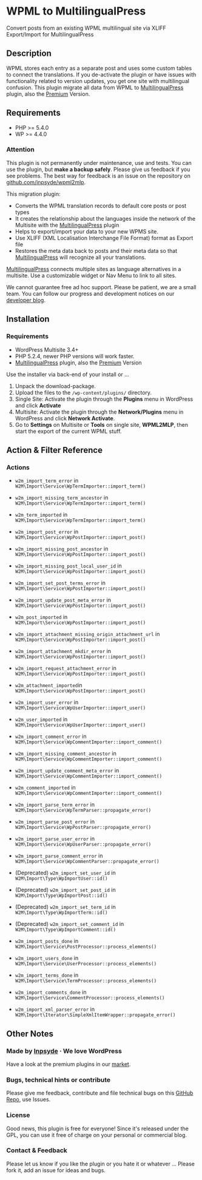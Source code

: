 # WPML to MultilingualPress

Convert posts from an existing WPML multilingual site via XLIFF Export/Import for MultilingualPress

## Description
WPML stores each entry as a separate post and uses some custom tables to connect the translations. If you de-activate the plugin or have issues with functionality related to version updates, you get one site with multilingual confusion. This plugin migrate all data from WPML to [MultilingualPress](https://wordpress.org/plugins/multilingual-press/) plugin, also the [Premium](http://multilingualpress.pro/) Version.

## Requirements

 * PHP >= 5.4.0
 * WP  >= 4.4.0

### Attention
This plugin is not permanently under maintenance, use and tests. You can use the plugin, but **make a backup safely**. Please give us feedback if you see problems.
The best way for feedback is an issue on the repository on [github.com/inpsyde/wpml2mlp](https://github.com/inpsyde/wpml2mlp).

This migration plugin:

* Converts the WPML translation records to default core posts or post types
* It creates the relationship about the languages inside the network of the Multisite with the [MultilingualPress](https://wordpress.org/plugins/multilingual-press/) plugin
* Helps to export/import your data to your new WPMS site.
* Use XLIFF (XML Localisation Interchange File Format) format as Export file
* Restores the meta data back to posts and their meta data so that [MultilingualPress](https://wordpress.org/plugins/multilingual-press/) will recognize all your translations.

[MultilingualPress](https://wordpress.org/plugins/multilingual-press/) connects multiple sites as language alternatives in a multisite. Use a customizable widget or Nav Menu to link to all sites.

We cannot guarantee free ad hoc support. Please be patient, we are a small team.
You can follow our progress and development notices on our [developer blog](http://make.marketpress.com/multilingualpress/).

## Installation

### Requirements
 * WordPress Multisite 3.4+
 * PHP 5.2.4, newer PHP versions will work faster.
 * [MultilingualPress](https://wordpress.org/plugins/multilingual-press/) plugin, also the [Premium](http://multilingualpress.pro/) Version

Use the installer via back-end of your install or ...

 1. Unpack the download-package.
 2. Upload the files to the `/wp-content/plugins/` directory.
 3. Single Site: Activate the plugin through the **Plugins** menu in WordPress and click **Activate**
 4. Multisite: Activate the plugin through the **Network/Plugins** menu in WordPress and click **Network Activate**.
 5. Go to **Settings** on Multisite or **Tools** on single site, **WPML2MLP**, then start the export of the current WPML stuff.

## Action & Filter Reference
### Actions
* `w2m_import_term_error` in `W2M\Import\Service\WpTermImporter::import_term()`
* `w2m_import_missing_term_ancestor` in `W2M\Import\Service\WpTermImporter::import_term()`
* `w2m_term_imported` in `W2M\Import\Service\WpTermImporter::import_term()`

* `w2m_import_post_error` in `W2M\Import\Service\WpPostImporter::import_post()`
* `w2m_import_missing_post_ancestor` in `W2M\Import\Service\WpPostImporter::import_post()`
* `w2m_import_missing_post_local_user_id` in `W2M\Import\Service\WpPostImporter::import_post()`
* `w2m_import_set_post_terms_error` in `W2M\Import\Service\WpPostImporter::import_post()`
* `w2m_import_update_post_meta_error` in `W2M\Import\Service\WpPostImporter::import_post()`
* `w2m_post_imported` in `W2M\Import\Service\WpPostImporter::import_post()`

* `w2m_import_attachment_missing_origin_attachment_url` in `W2M\Import\Service\WpPostImporter::import_post()`
* `w2m_import_attachment_mkdir_error` in `W2M\Import\Service\WpPostImporter::import_post()`
* `w2m_import_request_attachment_error` in `W2M\Import\Service\WpPostImporter::import_post()`
* `w2m_attachment_imported`in `W2M\Import\Service\WpPostImporter::import_post()`

* `w2m_import_user_error` in `W2M\Import\Service\WpUserImporter::import_user()`
* `w2m_user_imported` in `W2M\Import\Service\WpUserImporter::import_user()`

* `w2m_import_comment_error` in `W2M\Import\Service\WpCommentImporter::import_comment()`
* `w2m_import_missing_comment_ancestor` in `W2M\Import\Service\WpCommentImporter::import_comment()`
* `w2m_import_update_comment_meta_error` in `W2M\Import\Service\WpCommentImporter::import_comment()`
* `w2m_comment_imported` in `W2M\Import\Service\WpCommentImporter::import_comment()`

* `w2m_import_parse_term_error` in `W2M\Import\Service\WpTermParser::propagate_error()`
* `w2m_import_parse_post_error` in `W2M\Import\Service\WpPostParser::propagate_error()`
* `w2m_import_parse_user_error` in `W2M\Import\Service\WpUserParser::propagate_error()`
* `w2m_import_parse_comment_error` in `W2M\Import\Service\WpCommentParser::propagate_error()`

* (Deprecated) `w2m_import_set_user_id` in `W2M\Import\Type\WpImportUser::id()`
* (Deprecated) `w2m_import_set_post_id` in `W2M\Import\Type\WpImportPost::id()`
* (Deprecated) `w2m_import_set_term_id` in `W2M\Import\Type\WpImportTerm::id()`
* (Deprecated) `w2m_import_set_comment_id` in `W2M\Import\Type\WpImportComment::id()`

* `w2m_import_posts_done` in `W2M\Import\Service\PostProcessor::process_elements()`
* `w2m_import_users_done` in `W2M\Import\Service\UserProcessor::process_elements()`
* `w2m_import_terms_done` in `W2M\Import\Service\TermProcessor::process_elements()`
* `w2m_import_comments_done` in `W2M\Import\Service\CommentProcessor::process_elements()`

* `w2m_import_xml_parser_error` in `W2M\Import\Iterator\SimpleXmlItemWrapper::propagate_error()`

## Other Notes

### Made by [Inpsyde](http://inpsyde.com) &middot; We love WordPress
Have a look at the premium plugins in our [market](http://marketpress.com).

### Bugs, technical hints or contribute
Please give me feedback, contribute and file technical bugs on this 
[GitHub Repo](https://github.com/inpsyde/wpml2mlp/issues), use Issues.

### License
Good news, this plugin is free for everyone! Since it's released under the GPL, 
you can use it free of charge on your personal or commercial blog.

### Contact & Feedback
Please let us know if you like the plugin or you hate it or whatever ... 
Please fork it, add an issue for ideas and bugs.
